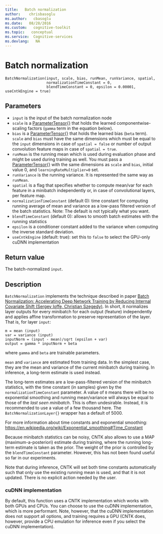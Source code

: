 ```yaml
---
title:   Batch normalization 
author:    chrisbasoglu
ms.author:   cbasoglu
ms.date:   08/28/2016
ms.custom:   cognitive-toolkit
ms.topic:   conceptual
ms.service:  Cognitive-services
ms.devlang:   NA
---
```

# Batch normalization

    BatchNormalization(input, scale, bias, runMean, runVariance, spatial,
                       normalizationTimeConstant = 0,
                       blendTimeConstant = 0, epsilon = 0.00001, useCntkEngine = true)

## Parameters

* `input` is the input of the batch normalization node
* `scale` is a [ParameterTensor{}](./Parameters-And-Constants.md#parametertensor) that holds the learned componentwise-scaling factors (`gamma` term in the equation below).
* `bias` is a [ParameterTensor{}](./Parameters-And-Constants.md#parametertensor) that holds the learned bias (`beta` term). `scale` and `bias` must have the same dimensions which must be equal to the `input` dimensions in case of `spatial = false` or number of output convolution feature maps in case of `spatial = true`.
* `runMean` is the running mean which is used during evaluation phase and might be used during training as well.
You must pass a [ParameterTensor{}](./Parameters-And-Constants.md#parametertensor) with
the same dimensions as `scale` and `bias`,
initial value 0, and `learningRateMultiplier=0` set.
* `runVariance` is the running variance. It is represented the same way as `runMean`.
* `spatial` is a flag that specifies whether to compute mean/var for each feature in a minibatch independently or, in case of convolutional layers, per feature map.
* `normalizationTimeConstant` (default 0): time constant for computing running average of mean and variance as a
low-pass filtered version of the batch statistics. Note: The default is not typically what you want.
* `blendTimeConstant` (default 0): allows to smooth batch estimates with the running statistics
* `epsilon` is a conditioner constant added to the variance when computing the inverse standard deviation.
* `useCntkEngine` (default: true): set this to `false` to select the GPU-only cuDNN implementation

## Return value

The batch-normalized `input`.

## Description

`BatchNormalization` implements the technique described in paper 
[Batch Normalization: Accelerating Deep Network Training by Reducing Internal Covariate Shift (Sergey Ioffe, Christian Szegedy)](http://arxiv.org/abs/1502.03167).
In short, it normalizes layer outputs for every minibatch for each output (feature) independently and applies affine transformation to preserve representation of the layer. That is, for layer `input`:

```
m = mean (input)
var = variance (input)
inputNorm = (input - mean)/sqrt (epsilon + var)
output = gamma * inputNorm + beta
```

where `gamma` and `beta` are trainable parameters.

`mean` and `variance` are estimated from training data. In the simplest case, they are the mean and variance
of the current minibatch during training. In inference, a long-term estimate is used instead.

The long-term estimates are a low-pass-filtered version of the minibatch statistics, with the time constant
(in samples) given by the `normalizationTimeConstant` parameter.
A value of `0` means there will be no exponential smoothing and running mean/variance
will always be equal to those of the *last seen minibatch*.
This is often undesirable.
Instead, it is recommended to use a value of a few thousand here.
The `BatchNormalizationLayer{}` wrapper has a default of 5000.

For more information about time constants and exponential smoothing: https://en.wikipedia.org/wiki/Exponential_smoothing#Time_Constant

Because minibatch statistics can be noisy,
CNTK also allows to use a MAP (maximum-a-posteriori) estimate during training,
where the running long-term estimate is taken as the prior.
The weight of the prior is controlled by the `blendTimeConstant` parameter.
However, this has not been found useful so far in our experiments.

Note that during inference, CNTK will set both time constants automatically such that
only use the existing running mean is used, and that it is not updated. There is no explicit action needed by the user.

### cuDNN implementation

By default, this function uses a CNTK implementation which works with both GPUs and CPUs. You can choose to use the cuDNN implementation, which is more performant. Note, however, that the cuDNN implementation does not support all options, and training requires a GPU (CNTK does, however, provide a CPU emulation for inference even if you select the cuDNN implementation).
